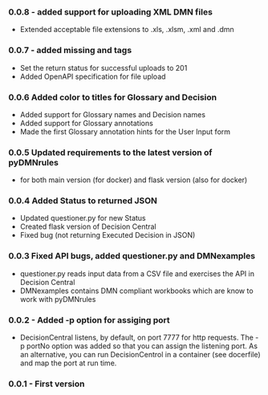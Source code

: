### 0.0.8 - added support for uploading XML DMN files
 - Extended acceptable file extensions to .xls, .xlsm, .xml and .dmn
### 0.0.7 - added missing </body> and </html> tags
 - Set the return status for successful uploads to 201
 - Added OpenAPI specification for file upload
### 0.0.6 Added color to titles for Glossary and Decision
 - Added support for Glossary names and Decision names
 - Added support for Glossary annotations
 - Made the first Glossary annotation hints for the User Input form
### 0.0.5 Updated requirements to the latest version of pyDMNrules
 - for both main version (for docker) and flask version (also for docker)
### 0.0.4 Added Status to returned JSON
 - Updated questioner.py for new Status
 - Created flask version of Decision Central
 - Fixed bug (not returning Executed Decision in JSON)
### 0.0.3 Fixed API bugs, added questioner.py and DMNexamples
 - questioner.py reads input data from a CSV file and exercises the API in Decision Central
 - DMNexamples contains DMN compliant workbooks which are know to work with pyDMNrules
### 0.0.2 - Added -p option for assiging port
 - DecisionCentral listens, by default, on port 7777 for http requests. The -p portNo option was added so that you can assign the listening port. As an alternative, you can run DecisionCentrol in a container (see docerfile) and map the port at run time.
### 0.0.1 - First version

